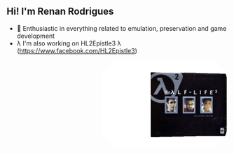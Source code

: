 
<!--

- 🔭 I’m currently working on ...
- 🌱 I’m currently learning ...
- 👯 I’m looking to collaborate on ...
- 🤔 I’m looking for help with ...
- 💬 Ask me about ...
- 📫 How to reach me: ...
- 😄 Pronouns: ...
- ⚡ Fun fact: ...

- 🌱 I'm currently learning Javascript and its frameworks
-->

## Hi! I'm Renan Rodrigues
- 🔭 Enthusiastic in everything related to emulation, preservation and game development
- λ I'm also working on HL2Epistle3 λ (https://www.facebook.com/HL2Epistle3)
<!-- 
<div align="center">
  <a href="https://github.com/RenanRodriguesRecife">
  <img height="180em" src="https://github-readme-stats.vercel.app/api?username=RenanRodriguesRecife&show_icons=true&theme=radical&include_all_commits=true&count_private=true"/>
  <img height="180em" src="https://github-readme-stats.vercel.app/api/top-langs/?username=RenanRodriguesRecife&layout=compact&langs_count=7&theme=radical"/>
</div>
 
 -->
<!-- [![Ashutosh's github activity graph](https://activity-graph.herokuapp.com/graph?username=RenanRodriguesRecife&bg_color=0d1117&color=fb047b&line=fb7ecd&point=ffbde0&area=true&hide_border=true)](https://github.com/ashutosh00710/github-readme-activity-graph) -->

<!--   
<p align="center">
  <img src="https://github-profile-trophy.vercel.app/?username=RenanRodriguesRecife&theme=dracula&row=2&no-bg=true&column=3&margin-w=15&margin-h=15" />
</p>
 -->
  
<!--  ### Main skills: -->
  
  
<!--  ### Studying in this moment: -->
<!--  
<div style="display: inline_block"><br>
  <img align="center" alt="Js" title="JS" src="https://img.shields.io/badge/JavaScript-F7DF1E?style=for-the-badge&logo=javascript&logoColor=black">
  <img align="center" alt="Ts" title="TS" src="https://img.shields.io/badge/TypeScript-007ACC?style=for-the-badge&logo=typescript&logoColor=white">
  <img align="center" alt="HTML" title="HTML" src="https://img.shields.io/badge/HTML5-E34F26?style=for-the-badge&logo=html5&logoColor=white">
  <img align="center" alt="CSS" title="CSS" src="https://img.shields.io/badge/CSS3-1572B6?style=for-the-badge&logo=css3&logoColor=white">
  <img align="center" alt="SASS" title="SASS" src="https://img.shields.io/badge/Sass-CC6699?style=for-the-badge&logo=sass&logoColor=white">
</div>
   -->
<div> 

  <a href="https://www.facebook.com/HL2Epistle3"><img align="right" alt="Pixel-art" height="200" style="border-radius:50px;"    src=".assets/half-life-half-life2.gif"></a>
</div>

<!--
 
<div style="display: inline_block"><br>
  <img align="center" alt="Python" title="Python" src="https://img.shields.io/badge/Python-3776AB?style=for-the-badge&logo=python&logoColor=white">
  <img align="center" alt="Ruby" title="Ruby" src="https://img.shields.io/badge/Ruby-CC342D?style=for-the-badge&logo=ruby&logoColor=white">
  <img align="center" alt="Csharp" title="Csharp" src="https://img.shields.io/badge/C%23-239120?style=for-the-badge&logo=c-sharp&logoColor=white">
  <img align="center" alt="C" title="C" src="https://img.shields.io/badge/C-00599C?style=for-the-badge&logo=c&logoColor=white">
  <img align="center" alt="C++" title="C++" src="https://img.shields.io/badge/C%2B%2B-00599C?style=for-the-badge&logo=c%2B%2B&logoColor=white">
  <img align="center" alt="Java" title="Java" src="https://img.shields.io/badge/Java-ED8B00?style=for-the-badge&logo=java&logoColor=white">
  <img align="center" alt="PHP" title="PHP" src="https://img.shields.io/badge/PHP-777BB4?style=for-the-badge&logo=php&logoColor=white">
</div>  
  
<div style="display: inline_block"><br>
  <img align="center" alt="Node" title="Node" src="https://img.shields.io/badge/Node.js-43853D?style=for-the-badge&logo=node.js&logoColor=white">
  <img align="center" alt="React" title="React" src="https://img.shields.io/badge/React-20232A?style=for-the-badge&logo=react&logoColor=61DAFB">
  <img align="center" alt="Angular" title="Angular" src="https://img.shields.io/badge/Angular-DD0031?style=for-the-badge&logo=angular&logoColor=white">
  <img align="center" alt="Django" title="Django" src="https://img.shields.io/badge/Django-092E20?style=for-the-badge&logo=django&logoColor=white">
  <img align="center" alt="Rails" title="Rails" src="https://img.shields.io/badge/Ruby_on_Rails-CC0000?style=for-the-badge&logo=ruby-on-rails&logoColor=white">
</div>
  
<div style="display: inline_block"><br
  <img align="center" alt="MySQL" title="MySQL" src="https://img.shields.io/badge/MySQL-00000F?style=for-the-badge&logo=mysql&logoColor=white">
  <img align="center" alt="PostgreSQL" title="PostgreSQL" src="https://img.shields.io/badge/PostgreSQL-316192?style=for-the-badge&logo=postgresql&logoColor=white">
  <img align="center" alt="SQLite" title="SQLite" src="https://img.shields.io/badge/SQLite-07405E?style=for-the-badge&logo=sqlite&logoColor=white">
  <img align="center" alt="MongoDB" title="MongoDB" src="https://img.shields.io/badge/MongoDB-4EA94B?style=for-the-badge&logo=mongodb&logoColor=white">
  <img align="center" alt="PLSql" title="PLSql" src="https://img.shields.io/badge/PLSQL-F80000?style=for-the-badge&logo=oracle&logoColor=black">
</div>

<div style="display: inline_block"><br>
  <img align="center" alt="Vando-github" src="https://img.shields.io/badge/GitHub-100000?style=for-the-badge&logo=github&logoColor=white">
  <img align="center" alt="Vando-gimp" src="https://img.shields.io/badge/gimp-5C5543?style=for-the-badge&logo=gimp&logoColor=white">
  <img align="center" alt="Vando-photoshop" src="https://img.shields.io/badge/Adobe-Photoshop-31A8FF?style=for-the-badge&logo=Adobe-Photoshop&labelColor=0a446b&logoWidth=15">
  <img align="center" alt="Vando-figma" src="https://img.shields.io/badge/Figma-F24E1E?style=for-the-badge&logo=figma&logoColor=white">
<div> 
  
<div style="display: inline_block"><br>  
  <img align="center" alt="Unity" title="Unity" src="https://img.shields.io/badge/Unity-100000?style=for-the-badge&logo=unity&logoColor=white">
  <img align="center" alt="Unreal" title="Unreal" src="https://img.shields.io/badge/-Unreal%20Engine-313131?style=for-the-badge&logo=unreal-engine&logoColor=white">
  <img align="center" alt="Audacity" title="Audacity" src="https://img.shields.io/badge/Audacity-007ACC?style=for-the-badge&logo=audacity&logoColor=white">
  
</div>
   -->
<div>  
  <!--  ![Snake animation](https://github.com/RenanRodriguesRecife/RenanRodriguesRecife/blob/output/github-contribution-grid-snake.svg)-->
</div>

<!-- 
<div align="center">
<br><p align="centre"><b>Visitors Count</b></p>  
<p align="center"><img align="center" src="https://profile-counter.glitch.me/{RenanRodriguesRecife}/count.svg" /></p> 
<br>
</div>
  
##
-->
